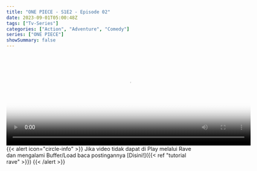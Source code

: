 ```yaml
---
title: "ONE PIECE - S1E2 - Episode 02"
date: 2023-09-01T05:00:48Z
tags: ["Tv-Series"]
categories: ["Action", "Adventure", "Comedy"]
series: ["ONE PIECE"]
showSummary: false
---
```


<video id="video-2" 
class="art-preview lazy video-js vjs-default-skin vjs-big-play-centered" 
controls preload="auto" 
width="640" 
height="240" 
poster="https://www.themoviedb.org/t/p/original/dHRjYJETHIsnI8eS5KgWPKS4Oki.jpg" 
data-setup='{ "example_option": true, "width": "auto", "height": "auto", "techOrder": ["html5","flash"] }' 
onseeked="true"> <source src="https://kp3d-my.sharepoint.com/personal/ryoo_kp3d_onmicrosoft_com/_layouts/15/download.aspx?share=EX2V9H3m2A1EoTalPtDWZssBVS7ImB_H5kSPPkfICWbQlw" type='video/mp4'>
</video>
<br>
{{< alert icon="circle-info" >}}
Jika video tidak dapat di Play melalui Rave dan mengalami Buffer/Load baca postingannya [Disini!]({{< ref "tutorial rave" >}})
{{< /alert >}}